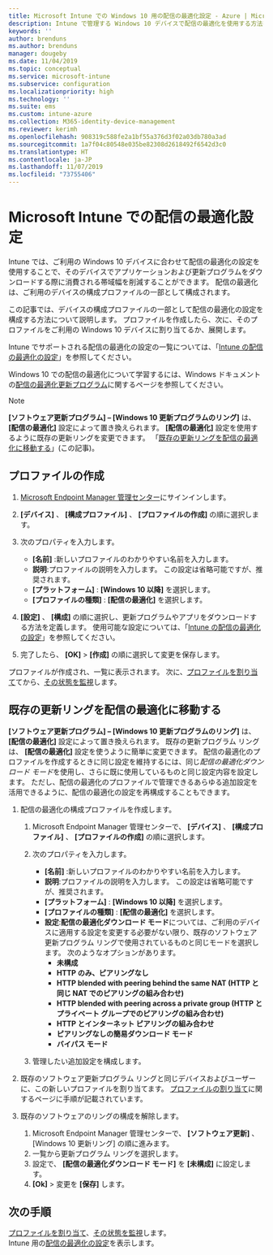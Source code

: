 ```yaml
---
title: Microsoft Intune での Windows 10 用の配信の最適化設定 - Azure | Microsoft Docs
description: Intune で管理する Windows 10 デバイスで配信の最適化を使用する方法を構成します。 Intune では、デバイス構成プロファイルを作成してインターネットから更新プログラムをインストールします。 また、既存の更新プログラム リングを配信の最適化プロファイルに置き換える方法についても確認します。
keywords: ''
author: brenduns
ms.author: brenduns
manager: dougeby
ms.date: 11/04/2019
ms.topic: conceptual
ms.service: microsoft-intune
ms.subservice: configuration
ms.localizationpriority: high
ms.technology: ''
ms.suite: ems
ms.custom: intune-azure
ms.collection: M365-identity-device-management
ms.reviewer: kerimh
ms.openlocfilehash: 908319c588fe2a1bf55a376d3f02a03db780a3ad
ms.sourcegitcommit: 1a7f04c80548e035be82308d2618492f6542d3c0
ms.translationtype: HT
ms.contentlocale: ja-JP
ms.lasthandoff: 11/07/2019
ms.locfileid: "73755406"
---
```

# <a name="delivery-optimization-settings-in-microsoft-intune"></a>Microsoft Intune での配信の最適化設定

Intune では、ご利用の Windows 10 デバイスに合わせて配信の最適化の設定を使用することで、そのデバイスでアプリケーションおよび更新プログラムをダウンロードする際に消費される帯域幅を削減することができます。 配信の最適化は、ご利用のデバイスの構成プロファイルの一部として構成されます。  

この記事では、デバイスの構成プロファイルの一部として配信の最適化の設定を構成する方法について説明します。 プロファイルを作成したら、次に、そのプロファイルをご利用の Windows 10 デバイスに割り当てるか、展開します。 

Intune でサポートされる配信の最適化の設定の一覧については、「[Intune の配信の最適化の設定](../delivery-optimization-settings.md)」を参照してください。  

Windows 10 での配信の最適化について学習するには、Windows ドキュメントの[配信の最適化更新プログラム](https://docs.microsoft.com/windows/deployment/update/waas-delivery-optimization)に関するページを参照してください。  

> [!NOTE]
> **[ソフトウェア更新プログラム] – [Windows 10 更新プログラムのリング]** は、 **[配信の最適化]** 設定によって置き換えられます。 **[配信の最適化]** 設定を使用するように既存の更新リングを変更できます。 「[既存の更新リングを配信の最適化に移動する](#move-existing-update-rings-to-delivery-optimization)」(この記事)。

## <a name="create-the-profile"></a>プロファイルの作成

1. [Microsoft Endpoint Manager 管理センター](https://go.microsoft.com/fwlink/?linkid=2109431)にサインインします。

2. **[デバイス]** 、 **[構成プロファイル]** 、 **[プロファイルの作成]** の順に選択します。

3. 次のプロパティを入力します。

    - **[名前]** :新しいプロファイルのわかりやすい名前を入力します。
    - **説明**:プロファイルの説明を入力します。 この設定は省略可能ですが、推奨されます。
    - **[プラットフォーム]** : **[Windows 10 以降]** を選択します。
    - **[プロファイルの種類]** : **[配信の最適化]** を選択します。

4. **[設定]** 、 **[構成]** の順に選択し、更新プログラムやアプリをダウンロードする方法を定義します。 使用可能な設定については、「[Intune の配信の最適化の設定](../delivery-optimization-settings.md)」を参照してください。

5. 完了したら、 **[OK]**  >  **[作成]** の順に選択して変更を保存します。

プロファイルが作成され、一覧に表示されます。 次に、[プロファイルを割り当て](device-profile-assign.md)てから、[その状態を監視](device-profile-monitor.md)します。

## <a name="move-existing-update-rings-to-delivery-optimization"></a>既存の更新リングを配信の最適化に移動する

**[ソフトウェア更新プログラム] – [Windows 10 更新プログラムのリング]** は、 **[配信の最適化]** 設定によって置き換えられます。 既存の更新プログラム リングは、 **[配信の最適化]** 設定を使うように簡単に変更できます。 配信の最適化のプロファイルを作成するときに同じ設定を維持するには、同じ*配信の最適化ダウンロード モード*を使用し、さらに既に使用しているものと同じ設定内容を設定します。 ただし、配信の最適化のプロファイルで管理できるあらゆる追加設定を活用できるように、配信の最適化の設定を再構成することもできます。

1. 配信の最適化の構成プロファイルを作成します。

    1. Microsoft Endpoint Manager 管理センターで、 **[デバイス]** 、 **[構成プロファイル]** 、 **[プロファイルの作成]** の順に選択します。
    2. 次のプロパティを入力します。

        - **[名前]** :新しいプロファイルのわかりやすい名前を入力します。
        - **説明**:プロファイルの説明を入力します。 この設定は省略可能ですが、推奨されます。
        - **[プラットフォーム]** : **[Windows 10 以降]** を選択します。
        - **[プロファイルの種類]** : **[配信の最適化]** を選択します。
        - **設定**:**配信の最適化ダウンロード モード**については、ご利用のデバイスに適用する設定を変更する必要がない限り、既存のソフトウェア更新プログラム リングで使用されているものと同じモードを選択します。 次のようなオプションがあります。
            - **未構成**
            - **HTTP のみ、ピアリングなし**
            - **HTTP blended with peering behind the same NAT (HTTP と同じ NAT でのピアリングの組み合わせ)**
            - **HTTP blended with peering across a private group (HTTP とプライベート グループでのピアリングの組み合わせ)**
            - **HTTP とインターネット ピアリングの組み合わせ**
            - **ピアリングなしの簡易ダウンロード モード**
            - **バイパス モード**
    3. 管理したい追加設定を構成します。

2. 既存のソフトウェア更新プログラム リングと同じデバイスおよびユーザーに、この新しいプロファイルを割り当てます。 [プロファイルの割り当て](device-profile-assign.md)に関するページに手順が記載されています。

3. 既存のソフトウェアのリングの構成を解除します。
    1. Microsoft Endpoint Manager 管理センターで、 **[ソフトウェア更新]** 、[Windows 10 更新リング] の順に進みます。
    2. 一覧から更新プログラム リングを選択します。
    3. 設定で、 **[配信の最適化ダウンロード モード]** を **[未構成]** に設定します。
    4. **[Ok]**  >  変更を **[保存]** します。

## <a name="next-steps"></a>次の手順

[プロファイルを割り当て](device-profile-assign.md)、[その状態を監視](device-profile-monitor.md)します。  
Intune 用の[配信の最適化の設定](../delivery-optimization-settings.md)を表示します。
